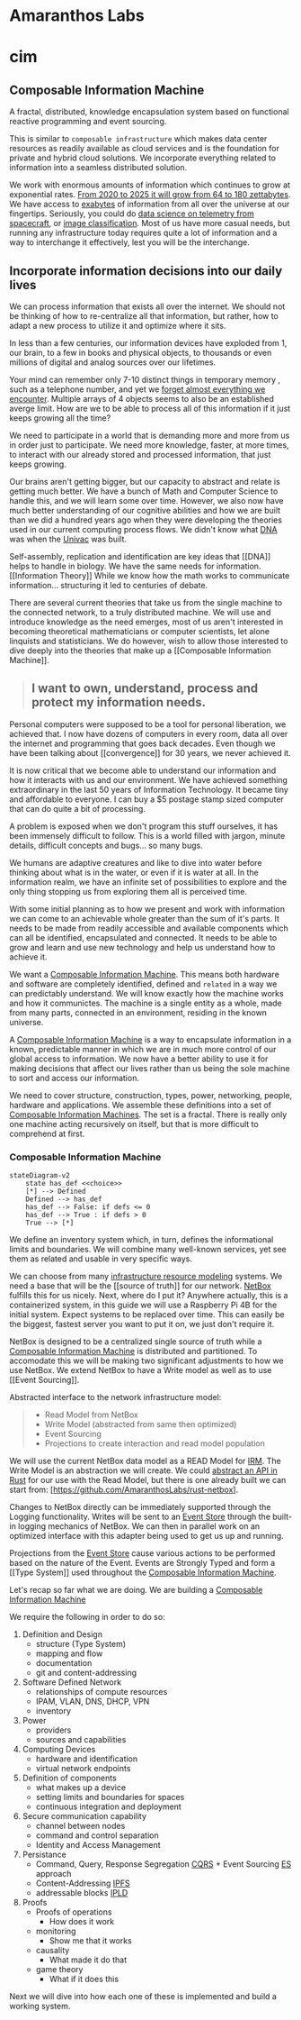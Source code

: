 # Amaranthos Labs

# cim

## Composable Information Machine

A fractal, distributed, knowledge encapsulation system based on functional reactive programming and event sourcing.

This is similar to `composable infrastructure` which makes data center resources as readily available as cloud services and is the foundation for private and hybrid cloud solutions. We incorporate everything related to information into a seamless distributed solution.

We work with enormous amounts of information which continues to grow at exponential rates. [From 2020 to 2025 it will grow from 64 to 180 zettabytes](https://www.statista.com/statistics/871513/worldwide-data-created/). We have access to [exabytes](https://www.backblaze.com/blog/what-is-an-exabyte/) of information from all over the universe at our fingertips. Seriously, you could do [data science on telemetry from spacecraft](https://ntrs.nasa.gov/citations/20100021335), or [image classification](https://www.kaggle.com/datasets/puneet6060/intel-image-classification). Most of us have more casual needs, but running any infrastructure today requires quite a lot of information and a way to interchange it effectively, lest you will be the interchange.

## Incorporate information decisions into our daily lives

We can process information that exists all over the internet. We should not be thinking of how to re-centralize all that information, but rather, how to adapt a new process to utilize it and optimize where it sits.

In less than a few centuries, our information devices have exploded from 1, our brain, to a few in books and physical objects, to thousands or even millions of digital and analog sources over our lifetimes.

Your mind can remember only 7-10 distinct things in temporary memory , such as a telephone number, and yet we [forget almost everything we encounter](https://www.ncbi.nlm.nih.gov/pmc/articles/PMC3971378/). Multiple arrays of 4 objects seems to also be an established averge limit. How are we to be able to process all of this information if it just keeps growing all the time?

We need to participate in a world that is demanding more and more from us in order just to participate. We need more knowledge, faster, at more times, to interact with our already stored and processed information, that just keeps growing.

Our brains aren't getting bigger, but our capacity to abstract and relate is getting much better. We have a bunch of Math and Computer Science to handle this, and we will learn some over time. However, we also now have much better understanding of our cognitive abilities and how we are built than we did a hundred years ago when they were developing the theories used in our current computing process flows. We didn't know what [DNA](https://medlineplus.gov/genetics/understanding/basics/dna/) was when the [Univac](https://ethw.org/UNIVAC) was built.

Self-assembly, replication and identification are key ideas that [[DNA]] helps to handle in biology. We have the same needs for information. [[Information Theory]] While we know how the math works to communicate information... structuring it led to centuries of debate.

There are several current theories that take us from the single machine to the connected network, to a truly distributed machine.  We will use and introduce knowledge as the need emerges, most of us aren't interested in becoming theoretical mathematicians or computer scientists, let alone linquists and statisticians. We do however, wish to allow those interested to dive deeply into the theories that make up a [[Composable Information Machine]].

> ## I want to own, understand, process and protect my information needs.

Personal computers were supposed to be a tool for personal liberation, we achieved that. I now have dozens of computers in every room, data all over the internet and programming that goes back decades. Even though we have been talking about [[convergence]] for 30 years, we never achieved it.

It is now critical that we become able to understand our information and how it interacts with us and our environment.  We have achieved something extraordinary in the last 50 years of Information Technology. It became tiny and affordable to everyone. I can buy a $5 postage stamp sized computer that can do quite a bit of processing.

A problem is exposed when we don't program this stuff ourselves, it has been immensely difficult to follow. This is a world filled with jargon, minute details, difficult concepts and bugs... so many bugs.

We humans are adaptive creatures and like to dive into water before thinking about what is in the water, or even if it is water at all. In the information realm, we have an infinite set of possibilities to explore and the only thing stopping us from exploring them all is perceived time.

With some initial planning as to how we present and work with information we can come to an achievable whole greater than the sum of it's parts. It needs to be made from readily accessible and available components which can all be identified, encapsulated and connected. It needs to be able to grow and learn and use new technology and help us understand how to achieve it.

We want a [Composable Information Machine](doc/cim.md). This means both hardware and software are completely identified, defined and `related` in a way we can predictably understand. We will know exactly how the machine works and how it communictes. The machine is a single entity as a whole, made from many parts, connected in an environment, residing in the known universe.

A [Composable Information Machine](doc/cim.md) is a way to encapsulate information in a known, predictable manner in which we are in much more control of our global access to information. We now have a better ability to use it for making decisions that affect our lives rather than us being the sole machine to sort and access our information.

We need to cover structure, construction, types, power, networking, people, hardware and applications.  We assemble these definitions into a set of [Composable Information Machines](doc/cim.md). The set is a fractal. There is really only one machine acting recursively on itself, but that is more difficult to comprehend at first.

### Composable Information Machine

```mermaid
stateDiagram-v2
    state has_def <<choice>>
    [*] --> Defined
    Defined --> has_def
    has_def --> False: if defs <= 0
    has_def --> True : if defs > 0 
    True --> [*]
```

We define an inventory system which, in turn, defines the informational limits and boundaries. We will combine many well-known services, yet see them as related and usable in very specific ways.

We can choose from many [infrastructure resource modeling](doc/irm.md) systems. We need a base that will be the [[source of truth]] for our network. [NetBox](https://docs.netbox.dev/en/stable/) fulfills this for us nicely. Next, where do I put it? Anywhere actually, this is a containerized system, in this guide we will use a Raspberry Pi 4B for the initial system. Expect systems to be replaced over time. This can easily be the biggest, fastest server you want to put it on, we just don't require it.

NetBox is designed to be a centralized single source of truth while a [Composable Information Machine](doc/cim.md) is distributed and partitioned. To accomodate this we will be making two significant adjustments to how we use NetBox. We extend NetBox to have a Write model as well as to use [[Event Sourcing]].

Abstracted interface to the network infrastructure model: 

>* Read Model from NetBox
>* Write Model (abstracted from same then optimized)
>* Event Sourcing
>* Projections to create interaction and read model population

We will use the current NetBox data model as a READ Model for [IRM](doc/irm.md). The Write Model is an abstraction we will create. We could [abstract an API in Rust](https://openapi-generator.tech/docs/generators/rust/) for our use with the Read Model, but there is one already built we can start from: [https://github.com/AmaranthosLabs/rust-netbox]. 

Changes to NetBox directly can be immediately supported through the Logging functionality. Writes will be sent to an [Event Store](https://www.eventstore.com/) through the built-in logging mechanics of NetBox. We can then in parallel work on an optimized interface with this adapter being used to get us up and running.

Projections from the [Event Store](https://www.eventstore.com/) cause various actions to be performed based on the nature of the Event. Events are Strongly Typed and form a [[Type System]] used throughout the [Composable Information Machine](doc/cim.md).

Let's recap so far what we are doing.
We are building a [Composable Information Machine](doc/cim.md)

We require the following in order to do so:

   1. Definition and Design
      * structure (Type System)
      * mapping and flow
      * documentation
      * git and content-addressing
   2. Software Defined Network
      * relationships of compute resources
      * IPAM, VLAN, DNS, DHCP, VPN
      * inventory
   3. Power
      * providers
      * sources and capabilities
   4. Computing Devices
      * hardware and identification
      * virtual network endpoints  
   5. Definition of components
      * what makes up a device
      * setting limits and boundaries for spaces
      * continuous integration and deployment
   6. Secure communication capability
      * channel between nodes
      * command and control separation
      * Identity and Access Management
   7. Persistance
      * Command, Query, Response Segregation [CQRS](https://www.geeksforgeeks.org/what-is-cqrs/) + Event Sourcing [ES](doc/Event%20Sourcing.md) approach
      * Content-Addressing [IPFS](https://ipfs.io)
      * addressable blocks [IPLD](https://ipld.io)
   8. Proofs
      * Proofs of operations
        * How does it work
      * monitoring
        * Show me that it works
      * causality
        * What made it do that
      * game theory
        * What if it does this

Next we will dive into how each one of these is implemented and build a working system.

